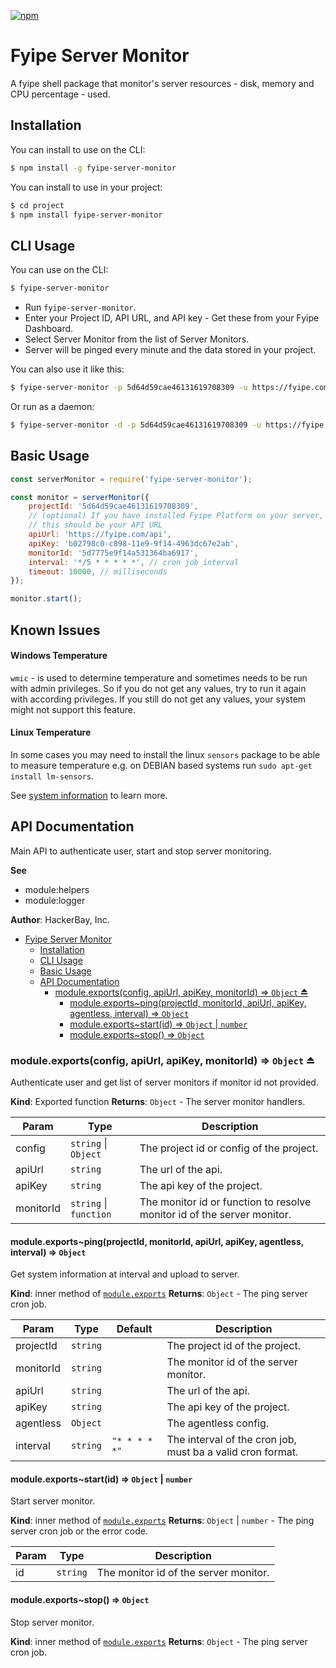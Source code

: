 [![npm](https://img.shields.io/npm/v/fyipe-server-monitor)](https://www.npmjs.com/package/fyipe-server-monitor)

# Fyipe Server Monitor

A fyipe shell package that monitor's server resources - disk, memory and CPU percentage - used.

## Installation

You can install to use on the CLI:

```bash
$ npm install -g fyipe-server-monitor
```

You can install to use in your project:

```bash
$ cd project
$ npm install fyipe-server-monitor
```

## CLI Usage

You can use on the CLI:

```bash
$ fyipe-server-monitor
```

-   Run `fyipe-server-monitor`.
-   Enter your Project ID, API URL, and API key - Get these from your Fyipe Dashboard.
-   Select Server Monitor from the list of Server Monitors.
-   Server will be pinged every minute and the data stored in your project.

You can also use it like this:

```bash
$ fyipe-server-monitor -p 5d64d59cae46131619708309 -u https://fyipe.com/api -a b02798c0-c898-11e9-9f14-4963dc67e2ab -m 5d7775e9f14a531364ba6917
```

Or run as a daemon:

```bash
$ fyipe-server-monitor -d -p 5d64d59cae46131619708309 -u https://fyipe.com/api -a b02798c0-c898-11e9-9f14-4963dc67e2ab -m 5d7775e9f14a531364ba6917
```

<a name="module_api"></a>

## Basic Usage

```javascript
const serverMonitor = require('fyipe-server-monitor');

const monitor = serverMonitor({
    projectId: '5d64d59cae46131619708309',
    // (optional) If you have installed Fyipe Platform on your server,
    // this should be your API URL
    apiUrl: 'https://fyipe.com/api',
    apiKey: 'b02798c0-c898-11e9-9f14-4963dc67e2ab',
    monitorId: '5d7775e9f14a531364ba6917',
    interval: '*/5 * * * * *', // cron job interval
    timeout: 10000, // milliseconds
});

monitor.start();
```

## Known Issues

#### Windows Temperature

`wmic` - is used to determine temperature and sometimes needs to be run with admin privileges. So if you do not get any values, try to run it again with according privileges. If you still do not get any values, your system might not support this feature.

#### Linux Temperature

In some cases you may need to install the linux `sensors` package to be able to measure temperature e.g. on DEBIAN based systems run `sudo apt-get install lm-sensors`.

See [system information](https://www.npmjs.com/package/systeminformation#known-issues) to learn more.

## API Documentation

Main API to authenticate user, start and stop server monitoring.

**See**

-   module:helpers
-   module:logger

**Author**: HackerBay, Inc.

-   [Fyipe Server Monitor](#fyipe-server-monitor)
    -   [Installation](#installation)
    -   [CLI Usage](#cli-usage)
    -   [Basic Usage](#basic-usage)
    -   [API Documentation](#api-documentation)
        -   [module.exports(config, apiUrl, apiKey, monitorId) ⇒ <code>Object</code> ⏏](#moduleexportsconfig-apiurl-apikey-monitorid--object-)
            -   [module.exports~ping(projectId, monitorId, apiUrl, apiKey, agentless, interval) ⇒ <code>Object</code>](#moduleexportspingprojectid-monitorid-apiurl-apikey-interval--object)
            -   [module.exports~start(id) ⇒ <code>Object</code> \| <code>number</code>](#moduleexportsstartid--object--number)
            -   [module.exports~stop() ⇒ <code>Object</code>](#moduleexportsstop--object)

<a name="exp_module_api--module.exports"></a>

### module.exports(config, apiUrl, apiKey, monitorId) ⇒ <code>Object</code> ⏏

Authenticate user and get list of server monitors if monitor id not provided.

**Kind**: Exported function
**Returns**: <code>Object</code> - The server monitor handlers.

| Param     | Type                                         | Description                                                             |
| --------- | -------------------------------------------- | ----------------------------------------------------------------------- |
| config    | <code>string</code> \| <code>Object</code>   | The project id or config of the project.                                |
| apiUrl    | <code>string</code>                          | The url of the api.                                                     |
| apiKey    | <code>string</code>                          | The api key of the project.                                             |
| monitorId | <code>string</code> \| <code>function</code> | The monitor id or function to resolve monitor id of the server monitor. |

<a name="module_api--module.exports..ping"></a>

#### module.exports~ping(projectId, monitorId, apiUrl, apiKey, agentless, interval) ⇒ <code>Object</code>

Get system information at interval and upload to server.

**Kind**: inner method of [<code>module.exports</code>](#exp_module_api--module.exports)
**Returns**: <code>Object</code> - The ping server cron job.

| Param     | Type                | Default                                 | Description                                                |
| --------- | ------------------- | --------------------------------------- | ---------------------------------------------------------- |
| projectId | <code>string</code> |                                         | The project id of the project.                             |
| monitorId | <code>string</code> |                                         | The monitor id of the server monitor.                      |
| apiUrl    | <code>string</code> |                                         | The url of the api.                                        |
| apiKey    | <code>string</code> |                                         | The api key of the project.                                |
| agentless | <code>Object</code> |                                         | The agentless config.                                      |
| interval  | <code>string</code> | <code>&quot;\* \* \* \* \*&quot;</code> | The interval of the cron job, must ba a valid cron format. |

<a name="module_api--module.exports..start"></a>

#### module.exports~start(id) ⇒ <code>Object</code> \| <code>number</code>

Start server monitor.

**Kind**: inner method of [<code>module.exports</code>](#exp_module_api--module.exports)
**Returns**: <code>Object</code> \| <code>number</code> - The ping server cron job or the error code.

| Param | Type                | Description                           |
| ----- | ------------------- | ------------------------------------- |
| id    | <code>string</code> | The monitor id of the server monitor. |

<a name="module_api--module.exports..stop"></a>

#### module.exports~stop() ⇒ <code>Object</code>

Stop server monitor.

**Kind**: inner method of [<code>module.exports</code>](#exp_module_api--module.exports)
**Returns**: <code>Object</code> - The ping server cron job.
